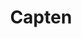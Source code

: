 ---
title: "Capten"
description: "It’s been a bloody long ride, but Cinderblock has officially launched!"

url: capten
draft: false

navigation:
  logo: "images/icons/capten.svg"
  logo_text: "Capten"
  logo_text_color: "secblack"
  
  menu:
  - name: "Test 1"
    url: "/"
  - name: "Another 2"
    url: "/"
  - name: "Test 3"
    url: "/"

  navigation_button:
    enable: true
    icon: "far fa-user"
    label: "Log In"
    link: "#!"
  navigation_button_two:
    enable: true
    label: "Book Demo"
    link: "#!"

banner:
  bg_color: "#fa9e26"
  subtitle: "We Are Delta"
  title: "get fastest loan with smart way A seating home"
  description: "Lorem ipsum dolor sit amet, consetetur sadipscing elitr, diam nonumy eirmod tempor invidunt ut labore dolore magna"
  image: images/banner-about.png
  button:
    enable: true
    label: "Get started now"
    icon: "fas fa-arrow-right"
    link: "contact/"
  video_button:
    enable: true
    label: "Watch demo"
    video_url: "https://www.youtube.com/embed/dyZcRRWiuuw"

# image_and_content_block
image_and_content_block:
  enable: true
  blocks:
  - subtitle: "We Are Delta"
    subtitle_color: ""
    title: "Lots of people love us, <br> and we're also."
    title_color: ""
    image: "images/block-image-01.png"
    content_position: "right" # Value will be - "left/right"
    bg_color: false
    content: |
      Vestibulum ante ipsum primis in faucibus orci luctus et ultrices posuere cubilia Curae; Donec velit neque, auctor sit amet aliquam vel, ullamcorper sit amet ligula estibulum.

      * luctus et ultrices uere cubia Curae Donec verglit
      * Neque auctor congue leo eget malesuada Vivamus
      * Sit amet dui Nulla quis lorem ut libero malesuada feugiat
      * Donec verglit neque, auctor congue leo  malesuada.

  - subtitle: "We Are Delta"
    subtitle_color: ""
    title: "Lots of people love us, <br> and we're also."
    title_color: ""
    image: "images/block-image-01.png"
    content_position: "left" # Value will be - "left/right"
    bg_color: "#e9f1ff"
    content: |
      Vestibulum ante ipsum primis in faucibus orci luctus et ultrices posuere cubilia Curae; Donec velit neque, auctor sit amet aliquam vel, ullamcorper sit amet ligula estibulum.

      * luctus et ultrices uere cubia Curae Donec verglit
      * Neque auctor congue leo eget malesuada Vivamus
      * Sit amet dui Nulla quis lorem ut libero malesuada feugiat
      * Donec verglit neque, auctor congue leo  malesuada.

  - subtitle: "We Are Delta"
    subtitle_color: ""
    title: "Lots of people love us, <br> and we're also."
    title_color: ""
    image: "images/block-image-01.png"
    content_position: "right" # Value will be - "left/right"
    bg_color: false
    content: |
      Vestibulum ante ipsum primis in faucibus orci luctus et ultrices posuere cubilia Curae; Donec velit neque, auctor sit amet aliquam vel, ullamcorper sit amet ligula estibulum.

      * luctus et ultrices uere cubia Curae Donec verglit
      * Neque auctor congue leo eget malesuada Vivamus
      * Sit amet dui Nulla quis lorem ut libero malesuada feugiat
      * Donec verglit neque, auctor congue leo  malesuada.
  
call_to_action:
  enable: true
  title: "Start using <br/> Compage <br/> platform today..."
  title_color: "#fff"
  image: "images/call-to-actions/compage/robo-image.svg"
  button_label: "Get Started"
  button_link: "contact/"
  bg_color: "#005DFF"
  bottom_bg_color: "#080338"

footer:
  footer_light: false
---